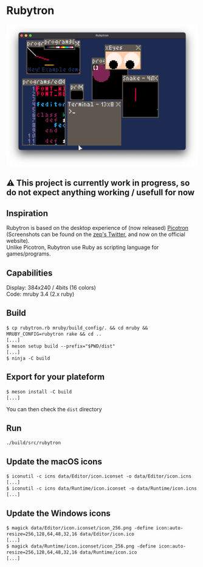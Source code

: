 # Rubytron

![Rubytron Desktop](media/interface.png)

## :warning: This project is currently work in progress, so do not expect anything working / usefull for now

## Inspiration

Rubytron is based on the desktop experience of (now released) [Picotron](https://www.lexaloffle.com/picotron.php) (Screenshots can be found on the [zep's Twitter](https://twitter.com/lexaloffle), and now on the official website).  
Unlike Picotron, Rubytron use Ruby as scripting language for games/programs.

## Capabilities

Display: 384x240 / 4bits (16 colors)  
Code: mruby 3.4 (2.x ruby)

## Build

```console
$ cp rubytron.rb mruby/build_config/. && cd mruby && MRUBY_CONFIG=rubytron rake && cd ..
[...]
$ meson setup build --prefix="$PWD/dist"
[...]
$ ninja -C build
```

## Export for your plateform

```console
$ meson install -C build
[...]
```

You can then check the `dist` directory

## Run

```console
./build/src/rubytron
```

## Update the macOS icons

```console
$ iconutil -c icns data/Editor/icon.iconset -o data/Editor/icon.icns
[...]
$ iconutil -c icns data/Runtime/icon.iconset -o data/Runtime/icon.icns
[...]
```

## Update the Windows icons

```console
$ magick data/Editor/icon.iconset/icon_256.png -define icon:auto-resize=256,128,64,48,32,16 data/Editor/icon.ico
[...]
$ magick data/Runtime/icon.iconset/icon_256.png -define icon:auto-resize=256,128,64,48,32,16 data/Runtime/icon.ico
[...]
```
